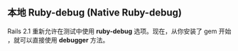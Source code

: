 ## 本地 Ruby-debug (Native Ruby-debug)

Rails 2.1 重新允许在测试中使用 **ruby-debug** 选项。现在，从你安装了 gem 开始 ，就可以直接使用 **debugger** 方法。

